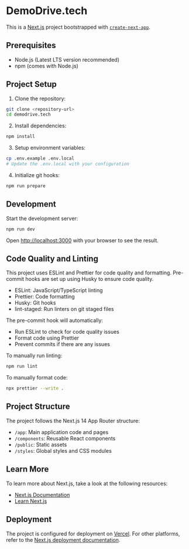 # DemoDrive.tech

This is a [Next.js](https://nextjs.org) project bootstrapped with [`create-next-app`](https://nextjs.org/docs/app/api-reference/cli/create-next-app).

## Prerequisites

- Node.js (Latest LTS version recommended)
- npm (comes with Node.js)

## Project Setup

1. Clone the repository:
```bash
git clone <repository-url>
cd demodrive.tech
```

2. Install dependencies:
```bash
npm install
```

3. Setup environment variables:
```bash
cp .env.example .env.local
# Update the .env.local with your configuration
```

4. Initialize git hooks:
```bash
npm run prepare
```

## Development

Start the development server:

```bash
npm run dev
```

Open [http://localhost:3000](http://localhost:3000) with your browser to see the result.

## Code Quality and Linting

This project uses ESLint and Prettier for code quality and formatting. Pre-commit hooks are set up using Husky to ensure code quality.

- ESLint: JavaScript/TypeScript linting
- Prettier: Code formatting
- Husky: Git hooks
- lint-staged: Run linters on git staged files

The pre-commit hook will automatically:
- Run ESLint to check for code quality issues
- Format code using Prettier
- Prevent commits if there are any issues

To manually run linting:
```bash
npm run lint
```

To manually format code:
```bash
npx prettier --write .
```

## Project Structure

The project follows the Next.js 14 App Router structure:
- `/app`: Main application code and pages
- `/components`: Reusable React components
- `/public`: Static assets
- `/styles`: Global styles and CSS modules

## Learn More

To learn more about Next.js, take a look at the following resources:

- [Next.js Documentation](https://nextjs.org/docs)
- [Learn Next.js](https://nextjs.org/learn)

## Deployment

The project is configured for deployment on [Vercel](https://vercel.com). For other platforms, refer to the [Next.js deployment documentation](https://nextjs.org/docs/app/building-your-application/deploying).
